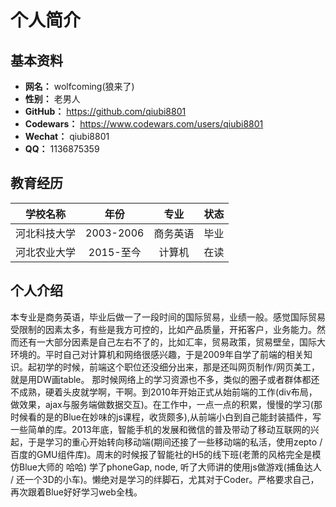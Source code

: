 # 个人简介

## 基本资料

- **网名：** wolfcoming(狼来了)
- **性别：** 老男人
- **GitHub：** https://github.com/qiubi8801
- **Codewars：** https://www.codewars.com/users/qiubi8801
- **Wechat：** qiubi8801
- **QQ：** 1136875359

## 教育经历

|学校名称|年份|专业|状态
|-|:-:|:-:|-|
|河北科技大学|2003-2006|商务英语|毕业|
|河北农业大学|2015-至今|计算机|在读|

## 个人介绍

本专业是商务英语，毕业后做一了一段时间的国际贸易，业绩一般。感觉国际贸易受限制的因素太多，有些是我方可控的，比如产品质量，开拓客户，业务能力。然而还有一大部分因素是自己左右不了的，比如汇率，贸易政策，贸易壁垒，国际大环境的。平时自己对计算机和网络很感兴趣，于是2009年自学了前端的相关知识。起初学的时候，前端这个职位还没细分出来，那是还叫网页制作/网页美工，就是用DW画table。 那时候网络上的学习资源也不多，类似的圈子或者群体都还不成熟，硬着头皮就学啊，干啊。到2010年开始正式从始前端的工作(div布局，做效果，ajax与服务端做数据交互)。在工作中，一点一点的积累，慢慢的学习(那时候看的是的Blue在妙味的js课程，收货颇多),从前端小白到自己能封装插件，写一些简单的库。2013年底，智能手机的发展和微信的普及带动了移动互联网的兴起，于是学习的重心开始转向移动端(期间还接了一些移动端的私活，使用zepto / 百度的GMU组件库)。周末的时候报了智能社的H5的线下班(老萧的风格完全是模仿Blue大师的 哈哈) 学了phoneGap, node, 听了大师讲的使用js做游戏(捕鱼达人 / 还一个3D的小车)。懒绝对是学习的绊脚石，尤其对于Coder。严格要求自己，再次跟着Blue好好学习web全栈。